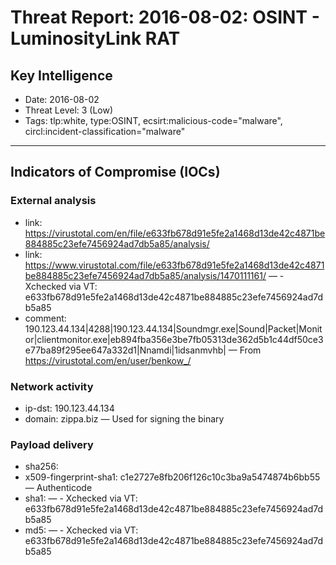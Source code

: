 # Threat Report: 2016-08-02: OSINT - LuminosityLink RAT


## Key Intelligence
* Date: 2016-08-02
* Threat Level: 3 (Low)
* Tags: tlp:white, type:OSINT, ecsirt:malicious-code="malware", circl:incident-classification="malware"

---

## Indicators of Compromise (IOCs)
### External analysis
* link: https://virustotal.com/en/file/e633fb678d91e5fe2a1468d13de42c4871be884885c23efe7456924ad7db5a85/analysis/
* link: https://www.virustotal.com/file/e633fb678d91e5fe2a1468d13de42c4871be884885c23efe7456924ad7db5a85/analysis/1470111161/ — - Xchecked via VT: e633fb678d91e5fe2a1468d13de42c4871be884885c23efe7456924ad7db5a85
* comment: 190.123.44.134|4288|190.123.44.134|Soundmgr.exe|Sound|Packet|Monitor|clientmonitor.exe|eb894fba356e3be7fb05313de362d5b1c44df50ce3e77ba89f295ee647a332d1|Nnamdi|1idsanmvhb| — From https://virustotal.com/en/user/benkow_/

### Network activity
* ip-dst: 190.123.44.134
* domain: zippa.biz — Used for signing the binary

### Payload delivery
* sha256: <sha256>
* x509-fingerprint-sha1: c1e2727e8fb206f126c10c3ba9a5474874b6bb55 — Authenticode
* sha1: <sha1> — - Xchecked via VT: e633fb678d91e5fe2a1468d13de42c4871be884885c23efe7456924ad7db5a85
* md5: <md5> — - Xchecked via VT: e633fb678d91e5fe2a1468d13de42c4871be884885c23efe7456924ad7db5a85

